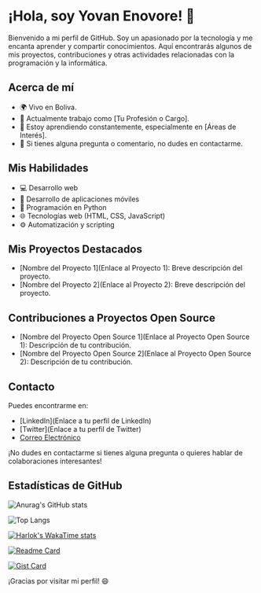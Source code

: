 # ¡Hola, soy Yovan Enovore! 👋

Bienvenido a mi perfil de GitHub. Soy un apasionado por la tecnología y me encanta aprender y compartir conocimientos. Aquí encontrarás algunos de mis proyectos, contribuciones y otras actividades relacionadas con la programación y la informática.

## Acerca de mí

- 🌍 Vivo en Boliva.
- 💼 Actualmente trabajo como [Tu Profesión o Cargo].
- 🌱 Estoy aprendiendo constantemente, especialmente en [Áreas de Interés].
- 💬 Si tienes alguna pregunta o comentario, no dudes en contactarme.

## Mis Habilidades

- 💻 Desarrollo web
- 📱 Desarrollo de aplicaciones móviles
- 🐍 Programación en Python
- 🌐 Tecnologías web (HTML, CSS, JavaScript)
- ⚙️ Automatización y scripting

## Mis Proyectos Destacados

- [Nombre del Proyecto 1](Enlace al Proyecto 1): Breve descripción del proyecto.
- [Nombre del Proyecto 2](Enlace al Proyecto 2): Breve descripción del proyecto.

## Contribuciones a Proyectos Open Source

- [Nombre del Proyecto Open Source 1](Enlace al Proyecto Open Source 1): Descripción de tu contribución.
- [Nombre del Proyecto Open Source 2](Enlace al Proyecto Open Source 2): Descripción de tu contribución.

## Contacto

Puedes encontrarme en:

- [LinkedIn](Enlace a tu perfil de LinkedIn)
- [Twitter](Enlace a tu perfil de Twitter)
- [Correo Electrónico](yovanuxf@gmail.com)

¡No dudes en contactarme si tienes alguna pregunta o quieres hablar de colaboraciones interesantes!

## Estadísticas de GitHub

![Anurag's GitHub stats](https://github-readme-stats.vercel.app/api?username=ynvYauneEnovore&show_icons=true)

![Top Langs](https://github-readme-stats.vercel.app/api/top-langs/?username=ynvYauneEnovore&show_progress=true)

[![Harlok's WakaTime stats](https://github-readme-stats.vercel.app/api/wakatime?username=ynvYauneEnovore)](https://github.com/anuraghazra/github-readme-stats)

[![Readme Card](https://github-readme-stats.vercel.app/api/pin/?username=anuraghazra&repo=github-readme-stats)](https://github.com/anuraghazra/github-readme-stats)

[![Gist Card](https://github-readme-stats.vercel.app/api/gist?id=bbfce31e0217a3689c8d961a356cb10d)](https://gist.github.com/Yizack/bbfce31e0217a3689c8d961a356cb10d/)

¡Gracias por visitar mi perfil! 😄
